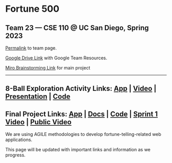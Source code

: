 # Fortune 500
## Team 23 — CSE 110 @ UC San Diego, Spring 2023

[Permalink](https://github.com/cse110-sp23-group23/cse110-sp23-group23/blob/main/admin/team.md) to team page.

[Google Drive Link](https://drive.google.com/drive/folders/1fS5PbOzavOzqdospdFvvXnRhxirArY-B?usp=sharing) with Google Team Resources.

[Miro Brainstorming Link](https://miro.com/app/board/uXjVMN0H0PE=/) for main project


-----------------------------------------
8-Ball Exploration Activity Links:
[App](https://cse110-sp23-group23.github.io/cse110-sp23-group23/source/8ball/) | 
[Video](https://youtu.be/Lax-YO4mq7g) | 
[Presentation](https://docs.google.com/presentation/d/1TfnMYepc6xlM0do1ICF59fR98w0THgKbod6YnlapVIY/edit#slide=id.g238ff5be2ce_0_32) | 
[Code](https://github.com/cse110-sp23-group23/cse110-sp23-group23/tree/main/source/8ball)
-----------------------------------------
Final Project Links:
[App](https://zoltar.live) | [Docs](https://zoltar.live/jsdocs) | [Code](https://github.com/cse110-sp23-group23/Zoltar) |
[Sprint 1 Video](https://www.youtube.com/watch?v=395uWg8oaS0) | [Public Video](https://youtu.be/P_2KkEwSmiY)
-----------------------------------------

We are using AGILE methodologies to develop fortune-telling-related web applications. 

This page will be updated with important links and information as we progress.
